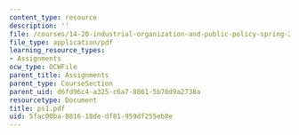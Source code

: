 ```yaml
---
content_type: resource
description: ''
file: /courses/14-20-industrial-organization-and-public-policy-spring-2003/5fac00ba881618dedf81959df255eb8e_ps1.pdf
file_type: application/pdf
learning_resource_types:
- Assignments
ocw_type: OCWFile
parent_title: Assignments
parent_type: CourseSection
parent_uid: d6fd96c4-a325-c6a7-8861-5b70d9a2738a
resourcetype: Document
title: ps1.pdf
uid: 5fac00ba-8816-18de-df81-959df255eb8e
---
```

